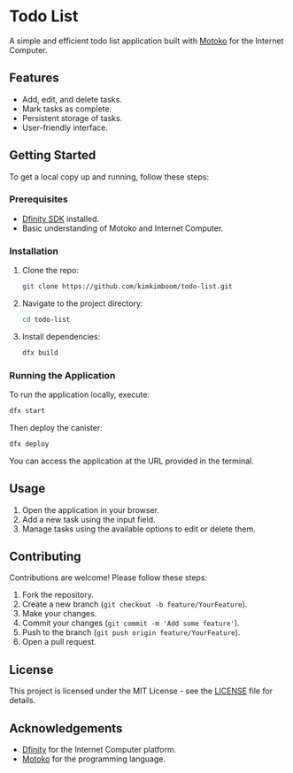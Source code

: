 
# Todo List

A simple and efficient todo list application built with [Motoko](https://motoko.org/) for the Internet Computer.

## Features

- Add, edit, and delete tasks.
- Mark tasks as complete.
- Persistent storage of tasks.
- User-friendly interface.

## Getting Started

To get a local copy up and running, follow these steps:

### Prerequisites

- [Dfinity SDK](https://sdk.dfinity.org/) installed.
- Basic understanding of Motoko and Internet Computer.

### Installation

1. Clone the repo:
   ```bash
   git clone https://github.com/kimkimboom/todo-list.git
   ```
2. Navigate to the project directory:
   ```bash
   cd todo-list
   ```
3. Install dependencies:
   ```bash
   dfx build
   ```

### Running the Application

To run the application locally, execute:

```bash
dfx start
```

Then deploy the canister:

```bash
dfx deploy
```

You can access the application at the URL provided in the terminal.

## Usage

1. Open the application in your browser.
2. Add a new task using the input field.
3. Manage tasks using the available options to edit or delete them.

## Contributing

Contributions are welcome! Please follow these steps:

1. Fork the repository.
2. Create a new branch (`git checkout -b feature/YourFeature`).
3. Make your changes.
4. Commit your changes (`git commit -m 'Add some feature'`).
5. Push to the branch (`git push origin feature/YourFeature`).
6. Open a pull request.

## License

This project is licensed under the MIT License - see the [LICENSE](LICENSE) file for details.

## Acknowledgements

- [Dfinity](https://dfinity.org/) for the Internet Computer platform.
- [Motoko](https://motoko.org/) for the programming language.
